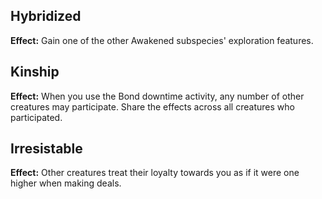 ## Hybridized
**Effect:** Gain one of the other Awakened subspecies' exploration features.

## Kinship
**Effect:** When you use the Bond downtime activity, any number of other creatures may participate. Share the effects across all creatures who participated.

## Irresistable
**Effect:** Other creatures treat their loyalty towards you as if it were one higher when making deals.

